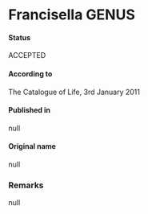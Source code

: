 Francisella GENUS
=======

#### Status
ACCEPTED

#### According to
The Catalogue of Life, 3rd January 2011

#### Published in
null

#### Original name
null

### Remarks
null
